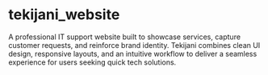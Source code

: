 # tekijani_website
A professional IT support website built to showcase services, capture customer requests, and reinforce brand identity. Tekijani combines clean UI design, responsive layouts, and an intuitive workflow to deliver a seamless experience for users seeking quick tech solutions.
